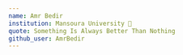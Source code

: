 ```yaml
---
name: Amr Bedir 
institution: Mansoura University 🚩 
quote: Something Is Always Better Than Nothing 
github_user: AmrBedir
---
```

